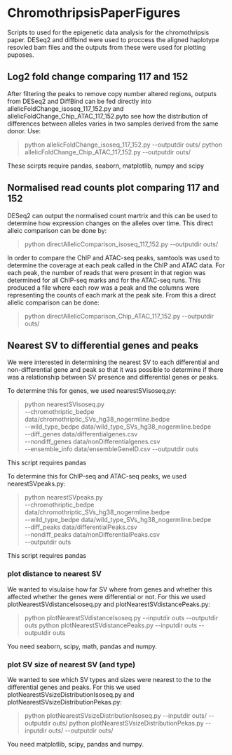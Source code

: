 # ChromothripsisPaperFigures
Scripts to used for the epigenetic data analysis for the chromothripsis paper. DESeq2 and diffbind were used to proccess the aligned haplotype resovled bam files and the outputs from these were used for plotting puposes. 

## Log2 fold change comparing 117 and 152

After filtering the peaks to remove copy number altered regions, outputs from DESeq2 and DiffBind can be fed directly into allelicFoldChange_isoseq_117_152.py and allelicFoldChange_Chip_ATAC_117_152.pyto see how the distribution of differences between alleles varies in two samples derived from the same donor. Use:

> python allelicFoldChange_isoseq_117_152.py --outputdir outs/
> python allelicFoldChange_Chip_ATAC_117_152.py --outputdir outs/

These scirpts require pandas, seaborn, matplotlib, numpy and scipy

## Normalised read counts plot comparing 117 and 152

DESeq2 can output the normalised count martrix and this can be used to determine how expression changes on the alleles over time. This direct alleic comparison can be done by:

> python directAllelicComparison_isoseq_117_152.py  --outputdir outs/

In order to compare the ChIP and ATAC-seq peaks, samtools was used to determine the coverage at each peak called in the ChIP and ATAC data. For each peak, the number of reads that were present in that region was determined for all ChIP-seq marks and for the ATAC-seq runs. This produced a file where each row was a peak and the columns were representing the counts of each mark at the peak site. From this a direct allelic comparison can be done:

> python directAllelicComparison_Chip_ATAC_117_152.py  --outputdir outs/


## Nearest SV to differential genes and peaks

We were interested in determining the nearest SV to each differential and non-differential gene and peak so that it was possible to determine if there was a relationship between SV presence and differential genes or peaks. 

To determine this for genes, we used nearestSVisoseq.py:

> python nearestSVisoseq.py  \
> --chromothriptic_bedpe data/chromothriptic_SVs_hg38_nogermline.bedpe \
> --wild_type_bedpe data/wild_type_SVs_hg38_nogermline.bedpe \
> --diff_genes data/differentialgenes.csv \
> --nondiff_genes data/nonDifferentialgenes.csv \
> --ensemble_info data/ensembleGeneID.csv
> --outputdir outs

This script requires pandas 

To determine this for ChIP-seq and ATAC-seq peaks, we used nearestSVpeaks.py:
> python nearestSVpeaks.py  \
> --chromothriptic_bedpe data/chromothriptic_SVs_hg38_nogermline.bedpe \
> --wild_type_bedpe data/wild_type_SVs_hg38_nogermline.bedpe \
> --diff_peaks data/differentialPeaks.csv \
> --nondiff_peaks data/nonDifferentialPeaks.csv \
> --outputdir outs

This script requires pandas 

### plot distance to nearest SV

We wanted to visulaise how far SV where from genes and whether this affected whether the genes were differential or not. For this we used plotNearestSVdistanceIsoseq.py and plotNearestSVdistancePeaks.py:

> python plotNearestSVdistanceIsoseq.py --inputdir outs --outputdir outs
> python plotNearestSVdistancePeaks.py --inputdir outs --outputdir outs

You need seaborn, scipy, math, pandas and numpy.

### plot SV size of nearest SV (and type)

We wanted to see which SV types and sizes were nearest to the to the differential genes and peaks. For this we used plotNearestSVsizeDistributionIsoseq.py and plotNearestSVsizeDistributionPekas.py:

> python plotNearestSVsizeDistributionIsoseq.py --inputdir outs/ --outputdir outs/
> python plotNearestSVsizeDistributionPekas.py --inputdir outs/ --outputdir outs/

You need matplotlib, scipy, pandas and numpy.
